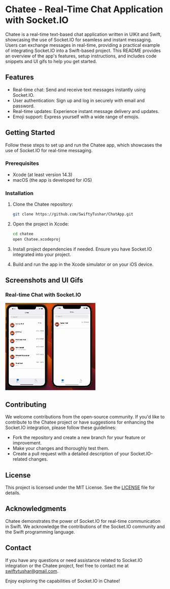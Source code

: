 # Chatee - Real-Time Chat Application with Socket.IO

Chatee is a real-time text-based chat application written in UIKit and Swift, showcasing the use of Socket.IO for seamless and instant messaging. Users can exchange messages in real-time, providing a practical example of integrating Socket.IO into a Swift-based project. This README provides an overview of the app's features, setup instructions, and includes code snippets and UI gifs to help you get started.

## Features

- Real-time chat: Send and receive text messages instantly using Socket.IO.
- User authentication: Sign up and log in securely with email and password.
- Real-time updates: Experience instant message delivery and updates.
- Emoji support: Express yourself with a wide range of emojis.

## Getting Started

Follow these steps to set up and run the Chatee app, which showcases the use of Socket.IO for real-time messaging.

### Prerequisites

- Xcode (at least version 14.3)
- macOS (the app is developed for iOS)

### Installation

1. Clone the Chatee repository:

   ```bash
   git clone https://github.com/SwiftyTushar/ChatApp.git
   ```

2. Open the project in Xcode:

   ```bash
   cd chatee
   open Chatee.xcodeproj
   ```

3. Install project dependencies if needed. Ensure you have Socket.IO integrated into your project.

4. Build and run the app in the Xcode simulator or on your iOS device.

## Screenshots and UI Gifs

### Real-time Chat with Socket.IO
![Real-time Chat](https://github.com/SwiftyTushar/ChatApp/blob/main/Screen%2520Recording%25202023-11-01%2520at%252011.13.59%2520AM.gif)

## Contributing

We welcome contributions from the open-source community. If you'd like to contribute to the Chatee project or have suggestions for enhancing the Socket.IO integration, please follow these guidelines:

- Fork the repository and create a new branch for your feature or improvement.
- Make your changes and thoroughly test them.
- Create a pull request with a detailed description of your Socket.IO-related changes.

## License

This project is licensed under the MIT License. See the [LICENSE](LICENSE) file for details.

## Acknowledgments

Chatee demonstrates the power of Socket.IO for real-time communication in Swift. We acknowledge the contributions of the Socket.IO community and the Swift programming language.

## Contact

If you have any questions or need assistance related to Socket.IO integration or the Chatee project, feel free to contact me at [swiftytushar@gmail.com](mailto:swiftytushar@gmail.com).

Enjoy exploring the capabilities of Socket.IO in Chatee!

